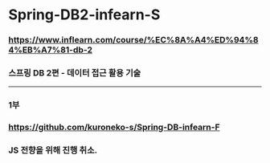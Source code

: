 # Spring-DB2-infearn-S
### https://www.inflearn.com/course/%EC%8A%A4%ED%94%84%EB%A7%81-db-2      
### 스프링 DB 2편 - 데이터 접근 활용 기술      

---

### 1부      
### https://github.com/kuroneko-s/Spring-DB-infearn-F



### JS 전향을 위해 진행 취소.

